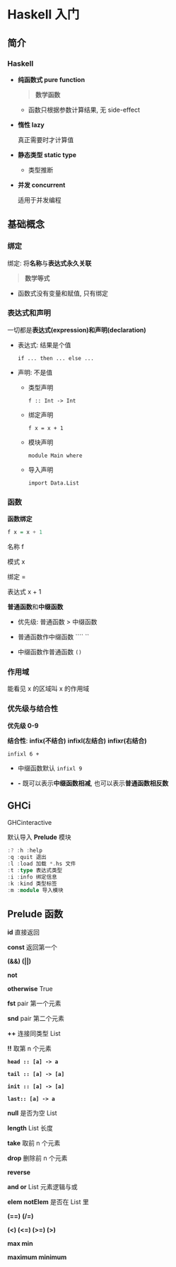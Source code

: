 #                         Haskell 入门                                

## 简介

### Haskell

* **纯函数式 pure function**

   > **数学函数**

   * 函数只根据参数计算结果, 无 side-effect
   
* **惰性 lazy**

   真正需要时才计算值

* **静态类型 static type**

   * 类型推断

* **并发 concurrent**

   适用于并发编程

## 基础概念

### 绑定 

绑定: 将**名称**与**表达式永久关联**

> **数学等式**

* 函数式没有变量和赋值, 只有绑定

### 表达式和声明

一切都是**表达式(expression)**和**声明(declaration)**

* 表达式: 结果是个值

   `if ... then ... else ...`

* 声明: 不是值

   * 类型声明

      `f :: Int -> Int`

   * 绑定声明

      `f x = x + 1`

   * 模块声明

      `module Main where`

   * 导入声明

      `import Data.List`

### 函数

**函数绑定**

```haskell
f x = x + 1
```

名称 f

模式 x

绑定 = 

表达式 x + 1

**普通函数**和**中缀函数**

* 优先级: 普通函数 > 中缀函数

* 普通函数作中缀函数 ```` ``
* 中缀函数作普通函数 `()`

### 作用域

能看见 x 的区域叫 x 的作用域

### 优先级与结合性

**优先级 0-9** 

**结合性**: **infix(不结合)**  **infixl(左结合)** **infixr(右结合)**

`infixl 6 +`

* 中缀函数默认 `infixl 9`

* **-** 既可以表示**中缀函数相减**, 也可以表示**普通函数相反数**

## GHCi

GHCinteractive

默认导入 **Prelude** 模块

```haskell
:? :h :help
:q :quit 退出
:l :load 加载 *.hs 文件
:t :type 表达式类型
:i :info 绑定信息
:k :kind 类型标签
:m :module 导入模块
```

## Prelude 函数

**id** 直接返回

**const** 返回第一个

**(&&) (||)**

**not**

**otherwise** True

**fst** pair 第一个元素

**snd** pair 第二个元素

**++** 连接同类型 List

**!!** 取第 n 个元素

**`head :: [a] -> a`**

**`tail :: [a] -> [a]`**

**`init :: [a] -> [a]`**

**`last:: [a] -> a`**

**null** 是否为空 List

**length** List 长度

**take** 取前 n 个元素

**drop** 删除前 n 个元素

**reverse**

**and or** List 元素逻辑与或

**elem** **notElem** 是否在 List 里

**(==)** **(/=)**

**(<) (<=) (>=) (>)**

**max min**

**maximum minimum**

